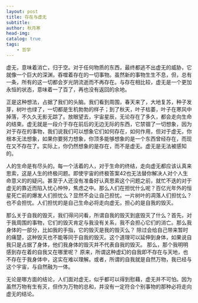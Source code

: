 ```yaml
---
layout: post
title: 存在与虚无
subtitle: 
author: 秋月寒
head-img: 
catalog: true
tags:
    - 哲学
---
```


虚无，意味着消亡，归于空。对于任何物质的东西，最终都逃不出虚无的威胁，它就像一个巨大的深渊，吞噬着存在的一切事物。虽然新的事物生生不息，但，总有一条，所有的这一切都会岁光阴流逝而不再存在。与存在相比较，虚无是一个更加永恒的状态，意味着一了百了，再也没有返回的余地。

正是这种想法，占据了我们的头脑。我们看到周围，春天来了，大地复苏，种子发芽，树叶也绿了，一切都是生机勃勃的样子；到了秋天，叶子枯萎，叶子在寒风中掉落，不久久无影无踪了。放眼望去，宇宙星辰，无论存在了多久，都会走向生命的结束。虚无就是一段介于存在前后的无边无际的东西，它禁锢了一切想象，因为对于存在的事物，我们说我们可以想象它们如何存在，如何作用，但对于虚无，你根本无法想象，如果你要努力想象，你顶多能够想象的是一个东西曾经存在，而现在又不存在了。实际上，你仍然想象的是存在，而不是虚无。虚无是无法被感知的。

人的生命是有尽头的。每一个活着的人，对于生命的终结，走向虚无都应该认真来思索，这是人生的终极问题。即使宇宙的终极答案42也无法替你解决人对个人生命意义的的疑问。甚至于人还没有准备好认真思索这个问题之前，就忙不迭的对于虚无的靠近而陷入忧心忡忡，焦虑之中。那么人们在担忧什么呢？百亿光年外的恒星死亡前的爆发人们担忧么？显然不会让自己担忧。一片树叶的凋落人们担忧么？也不会担忧。人们担忧的是自己生命必将走向虚无，担心的是自我的毁灭。

那么关于自我的毁灭，我们得问问看，所谓自我的毁灭到底毁灭了什么？首先，对于我周围的事物，它们的毁灭肯定与我没有关系，我不会担心它们的消亡。那么我身体的一部分，比如我的手指，它的毁灭是我的毁灭么？ 除过会给自己带来暂时的痛楚，这种毁灭也不能等同于自我的毁灭。这个道理可以延伸到身体，如果说自我只是占据了身体，他们我身体的毁灭并不代表自我的毁灭。 那么，那个我明明感到存在着的自我又在哪里呢？ 原来，所谓这种虚幻的自我即不存在与天地，也不存在于我身体中，这实在难以理解。或者，所谓的自我就是自然万物，我已经与这个宇宙，与自然融为一体。

无论是哪方面的结论，人们面对虚无，似乎都可以得到慰藉，虚无并不可怕。因为虽然万物有生有灭，但作为万物的总和，并没有一定符合个别事物的那种必将走向虚无的结论。



